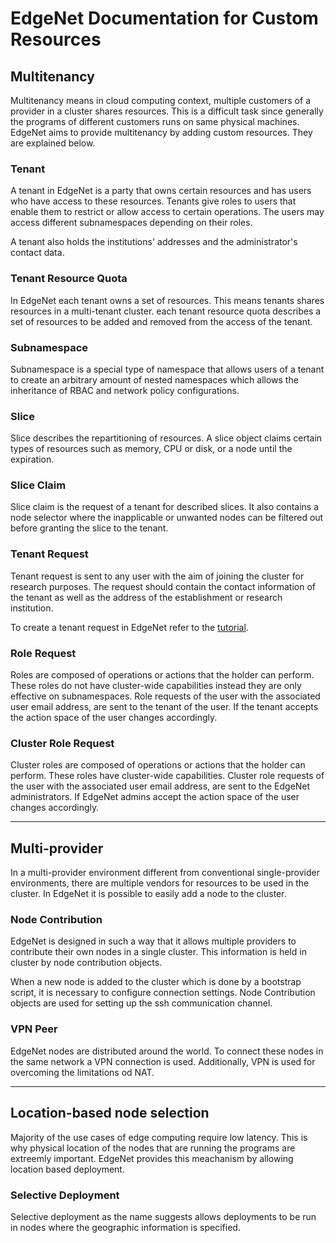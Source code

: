 # EdgeNet Documentation for Custom Resources

## Multitenancy

Multitenancy means in cloud computing context, multiple customers of a provider in a cluster shares resources. This is a difficult task since generally the programs of different customers runs on same physical machines. EdgeNet aims to provide multitenancy by adding custom resources. They are explained below.

### Tenant 
A tenant in EdgeNet is a party that owns certain resources and has users who have access to these resources. Tenants give roles to users that enable them to restrict or allow access to certain operations. The users may access different subnamespaces depending on their roles.

A tenant also holds the institutions' addresses and the administrator's contact data.

### Tenant Resource Quota
In EdgeNet each tenant owns a set of resources. This means tenants shares resources in a multi-tenant cluster. each tenant resource quota describes a set of resources to be added and removed from the access of the tenant.

### Subnamespace
Subnamespace is a special type of namespace that allows users of a tenant to create an arbitrary amount of nested namespaces which allows the inheritance of RBAC and network policy configurations.

### Slice
Slice describes the repartitioning of resources. A slice object claims certain types of resources such as memory, CPU or disk, or a node until the expiration.

### Slice Claim
Slice claim is the request of a tenant for described slices. It also contains a node selector where the inapplicable or unwanted nodes can be filtered out before granting the slice to the tenant.

### Tenant Request
Tenant request is sent to any user with the aim of joining the cluster for research purposes. The request should contain the contact information of the tenant as well as the address of the establishment or research institution. 

To create a tenant request in EdgeNet refer to the [tutorial](tenant_registration.md).

### Role Request
Roles are composed of operations or actions that the holder can perform. These roles do not have cluster-wide capabilities instead they are only effective on subnamespaces. Role requests of the user with the associated user email address, are sent to the tenant of the user. If the tenant accepts the action space of the user changes accordingly. 

### Cluster Role Request
Cluster roles are composed of operations or actions that the holder can perform. These roles have cluster-wide capabilities. Cluster role requests of the user with the associated user email address, are sent to the EdgeNet administrators. If EdgeNet admins accept the action space of the user changes accordingly. 

---

## Multi-provider

In a multi-provider environment different from conventional single-provider environments, there are multiple vendors for resources to be used in the cluster. In EdgeNet it is possible to easily add a node to the cluster.

### Node Contribution
EdgeNet is designed in such a way that it allows multiple providers to contribute their own nodes in a single cluster. This information is held in cluster by node contribution objects.

When a new node is added to the cluster which is done by a bootstrap script, it is necessary to configure connection settings. Node Contribution objects are used for setting up the ssh communication channel.

### VPN Peer
EdgeNet nodes are distributed around the world. To connect these nodes in the same network a VPN connection is used. Additionally, VPN is used for overcoming the limitations od NAT.

---

## Location-based node selection

Majority of the use cases of edge computing require low latency. This is why physical location of the nodes that are running the programs are extreemly important. EdgeNet provides this meachanism by allowing location based deployment.

### Selective Deployment
Selective deployment as the name suggests allows deployments to be run in nodes where the geographic information is specified.


